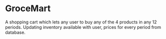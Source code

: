 # GroceMart
A shopping cart which lets any user to buy any of the 4 products in any 12 periods. Updating inventory available with user, prices for every period from database.
